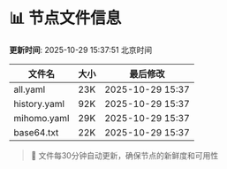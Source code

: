 # 📊 节点文件信息

**更新时间**: 2025-10-29 15:37:51 北京时间

| 文件名 | 大小 | 最后修改 |
|--------|------|----------|
| all.yaml | 23K | 2025-10-29 15:37 |
| history.yaml | 92K | 2025-10-29 15:37 |
| mihomo.yaml | 29K | 2025-10-29 15:37 |
| base64.txt | 22K | 2025-10-29 15:37 |

> 🔄 文件每30分钟自动更新，确保节点的新鲜度和可用性
